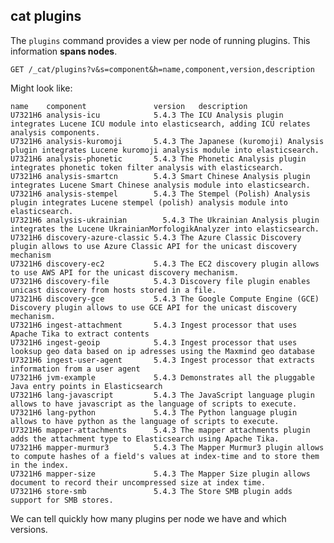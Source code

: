 ## cat plugins

The `plugins` command provides a view per node of running plugins. This information **spans nodes**.
    
    
    GET /_cat/plugins?v&s=component&h=name,component,version,description

Might look like:
    
    
    name    component               version   description
    U7321H6 analysis-icu            5.4.3 The ICU Analysis plugin integrates Lucene ICU module into elasticsearch, adding ICU relates analysis components.
    U7321H6 analysis-kuromoji       5.4.3 The Japanese (kuromoji) Analysis plugin integrates Lucene kuromoji analysis module into elasticsearch.
    U7321H6 analysis-phonetic       5.4.3 The Phonetic Analysis plugin integrates phonetic token filter analysis with elasticsearch.
    U7321H6 analysis-smartcn        5.4.3 Smart Chinese Analysis plugin integrates Lucene Smart Chinese analysis module into elasticsearch.
    U7321H6 analysis-stempel        5.4.3 The Stempel (Polish) Analysis plugin integrates Lucene stempel (polish) analysis module into elasticsearch.
    U7321H6 analysis-ukrainian        5.4.3 The Ukrainian Analysis plugin integrates the Lucene UkrainianMorfologikAnalyzer into elasticsearch.
    U7321H6 discovery-azure-classic 5.4.3 The Azure Classic Discovery plugin allows to use Azure Classic API for the unicast discovery mechanism
    U7321H6 discovery-ec2           5.4.3 The EC2 discovery plugin allows to use AWS API for the unicast discovery mechanism.
    U7321H6 discovery-file          5.4.3 Discovery file plugin enables unicast discovery from hosts stored in a file.
    U7321H6 discovery-gce           5.4.3 The Google Compute Engine (GCE) Discovery plugin allows to use GCE API for the unicast discovery mechanism.
    U7321H6 ingest-attachment       5.4.3 Ingest processor that uses Apache Tika to extract contents
    U7321H6 ingest-geoip            5.4.3 Ingest processor that uses looksup geo data based on ip adresses using the Maxmind geo database
    U7321H6 ingest-user-agent       5.4.3 Ingest processor that extracts information from a user agent
    U7321H6 jvm-example             5.4.3 Demonstrates all the pluggable Java entry points in Elasticsearch
    U7321H6 lang-javascript         5.4.3 The JavaScript language plugin allows to have javascript as the language of scripts to execute.
    U7321H6 lang-python             5.4.3 The Python language plugin allows to have python as the language of scripts to execute.
    U7321H6 mapper-attachments      5.4.3 The mapper attachments plugin adds the attachment type to Elasticsearch using Apache Tika.
    U7321H6 mapper-murmur3          5.4.3 The Mapper Murmur3 plugin allows to compute hashes of a field's values at index-time and to store them in the index.
    U7321H6 mapper-size             5.4.3 The Mapper Size plugin allows document to record their uncompressed size at index time.
    U7321H6 store-smb               5.4.3 The Store SMB plugin adds support for SMB stores.

We can tell quickly how many plugins per node we have and which versions.
